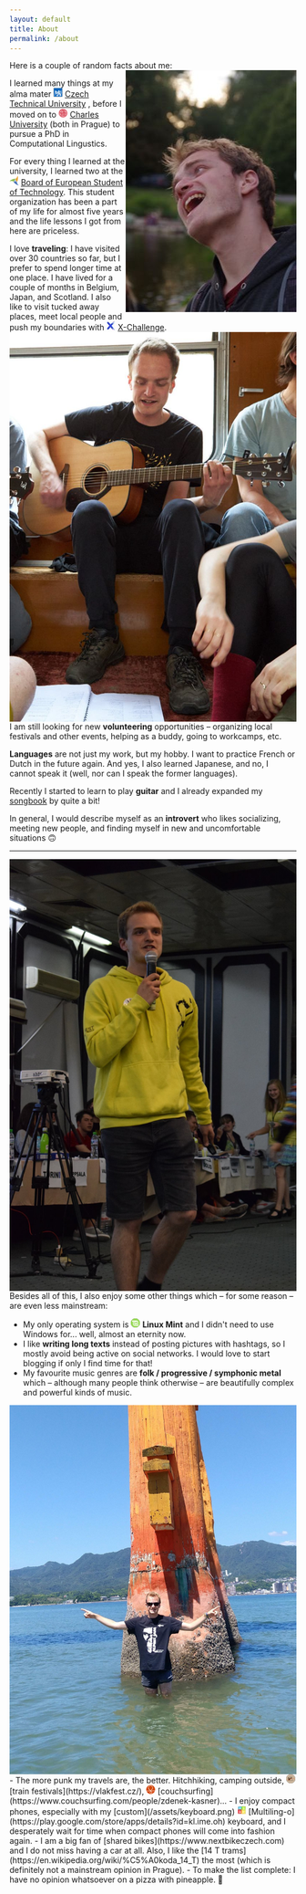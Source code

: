 ```yaml
---
layout: default
title: About
permalink: /about
---
```


Here is a couple of random facts about me:
<img id="about-img" align="right" src="assets/me/2.jpg" alt="me">

I learned many things at my alma mater <img src="assets/icons/cvut.png" style="display: inline"> [Czech Technical University](https://cvut.cz/) , before I moved on to <img src="assets/icons/cuni.png" style="display: inline"> [Charles University](https://cuni.cz/) (both in Prague) to pursue a PhD in Computational Lingustics.

For every thing I learned at the university, I learned two at the <img src="assets/icons/best.png" style="display: inline"> [Board of European Student of Technology](https://best.eu.org). This student organization has been a part of my life for almost five years and the life lessons I got from here are priceless. 

I love **traveling**: I have visited over 30 countries so far, but I prefer to spend longer time at one place. I have lived for a couple of months in Belgium, Japan, and Scotland. I also like to visit tucked away places, meet local people and push my boundaries with <img src="assets/icons/x.jpg" style="display: inline"> [X-Challenge](https://x-challenge.cz/).
<img id="about-img" align="right" src="assets/me/5.jpg" alt="me">

I am still looking for new <i class="fa fa-people-arrows"></i> **volunteering** opportunities – organizing local festivals and other events, helping as a buddy, going to workcamps, etc.

**Languages** are not just my work, but my hobby. I want to practice French or Dutch in the future again. And yes, I also learned Japanese, and no, I cannot speak it (well, nor can I speak the former languages).

Recently I started to learn to play <i class="fa fa-guitar"></i> **guitar** and I already expanded my [songbook](/projects) by quite a bit!

In general, I would describe myself as an **introvert** who likes socializing, meeting new people, and finding myself in new and uncomfortable situations 🙃

---
<img id="about-img" align="right" src="assets/me/6.jpg" alt="me">
Besides all of this, I also enjoy some other things which – for some reason – are even less mainstream:

- My only operating system is <img src="assets/icons/mint.png" style="display: inline"> **Linux Mint** and I didn't need to use Windows for... well, almost an eternity now.
- I like <i class="fas fa-pen-nib"></i>  **writing long texts** instead of posting pictures with hashtags, so I mostly avoid being active on social networks. I would love to start blogging if only I find time for that!
- My favourite music genres are <i class="fa fa-music"></i> **folk / progressive / symphonic metal** which – although many people think otherwise – are beautifully complex and powerful kinds of music.
<img id="about-img" align="right" src="assets/me/7.jpg" alt="me">
- The more punk my travels are, the better. Hitchhiking, camping outside, <img src="assets/icons/vlakfest.png" style="display: inline"> [train festivals](https://vlakfest.cz/), <img src="assets/icons/cs.png" style="display: inline"> [couchsurfing](https://www.couchsurfing.com/people/zdenek-kasner)...
- I enjoy compact phones, especially with my [custom](/assets/keyboard.png) <img src="assets/icons/multilingo.webp" style="display: inline"> [Multiling-o](https://play.google.com/store/apps/details?id=kl.ime.oh) keyboard, and I desperately wait for time when compact phones will come into fashion again.
- I am a big fan of <i class="fas fa-bicycle"></i> [shared bikes](https://www.nextbikeczech.com) and I do not miss having a car at all. Also, I like the <i class="fas fa-tram"></i> [14 T trams](https://en.wikipedia.org/wiki/%C5%A0koda_14_T) the most (which is definitely not a mainstream opinion in Prague).
- To make the list complete: I have no opinion whatsoever on a pizza with pineapple. 🍕
